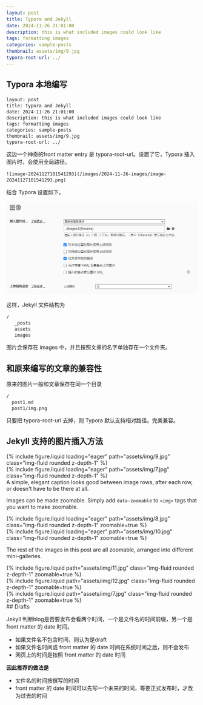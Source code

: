 ```yaml
---
layout: post
title: Typora and Jekyll
date: 2024-11-26 21:01:00
description: this is what included images could look like
tags: formatting images
categories: sample-posts
thumbnail: assets/img/9.jpg
typora-root-url: ../
---
```


## Typora 本地编写

```
layout: post
title: Typora and Jekyll
date: 2024-11-26 21:01:00
description: this is what included images could look like
tags: formatting images
categories: sample-posts
thumbnail: assets/img/9.jpg
typora-root-url: ../
```

这边一个神奇的front matter entry 是 typora-root-url。设置了它，Typora 插入图片时，会使用全局路径。

```
![image-20241127101541293](/images/2024-11-26-images/image-20241127101541293.png)
```

结合 Typora 设置如下。

![image-20241127101541293](/images/2024-11-26-images/image-20241127101541293.png)

这样，Jekyll 文件结构为

```
/
   _posts
   assets
   images
```

图片会保存在 images 中，并且按照文章的名字单独存在一个文件夹。

## 和原来编写的文章的兼容性

原来的图片一般和文章保存在同一个目录

```
/
  post1.md
  post1/img.png
```

只要把 typora-root-url 去掉，则 Typora 默认支持相对路径。完美兼容。

## Jekyll 支持的图片插入方法


<div class="row mt-3">
    <div class="col-sm mt-3 mt-md-0">
        {% include figure.liquid loading="eager" path="assets/img/9.jpg" class="img-fluid rounded z-depth-1" %}
    </div>
    <div class="col-sm mt-3 mt-md-0">
        {% include figure.liquid loading="eager" path="assets/img/7.jpg" class="img-fluid rounded z-depth-1" %}
    </div>
</div>
<div class="caption">
    A simple, elegant caption looks good between image rows, after each row, or doesn't have to be there at all.
</div>

Images can be made zoomable.
Simply add `data-zoomable` to `<img>` tags that you want to make zoomable.

<div class="row mt-3">
    <div class="col-sm mt-3 mt-md-0">
        {% include figure.liquid loading="eager" path="assets/img/8.jpg" class="img-fluid rounded z-depth-1" zoomable=true %}
    </div>
    <div class="col-sm mt-3 mt-md-0">
        {% include figure.liquid loading="eager" path="assets/img/10.jpg" class="img-fluid rounded z-depth-1" zoomable=true %}
    </div>
</div>

The rest of the images in this post are all zoomable, arranged into different mini-galleries.

<div class="row mt-3">
    <div class="col-sm mt-3 mt-md-0">
        {% include figure.liquid path="assets/img/11.jpg" class="img-fluid rounded z-depth-1" zoomable=true %}
    </div>
    <div class="col-sm mt-3 mt-md-0">
        {% include figure.liquid path="assets/img/12.jpg" class="img-fluid rounded z-depth-1" zoomable=true %}
    </div>
    <div class="col-sm mt-3 mt-md-0">
        {% include figure.liquid path="assets/img/7.jpg" class="img-fluid rounded z-depth-1" zoomable=true %}
    </div>
</div>
## Drafts

Jekyll 判断blog是否要发布会看两个时间，一个是文件名的时间前缀，另一个是 front matter 的 date 时间。

- 如果文件名不包含时间，则认为是draft
- 如果文件名时间或 front matter 的 date 时间在系统时间之后，则不会发布
- 网页上的时间是按照 front matter 的 date 时间

**因此推荐的做法是**

- 文件名的时间按撰写的时间
-  front matter 的 date 时间可以先写一个未来的时间，等要正式发布时，才改为过去的时间

